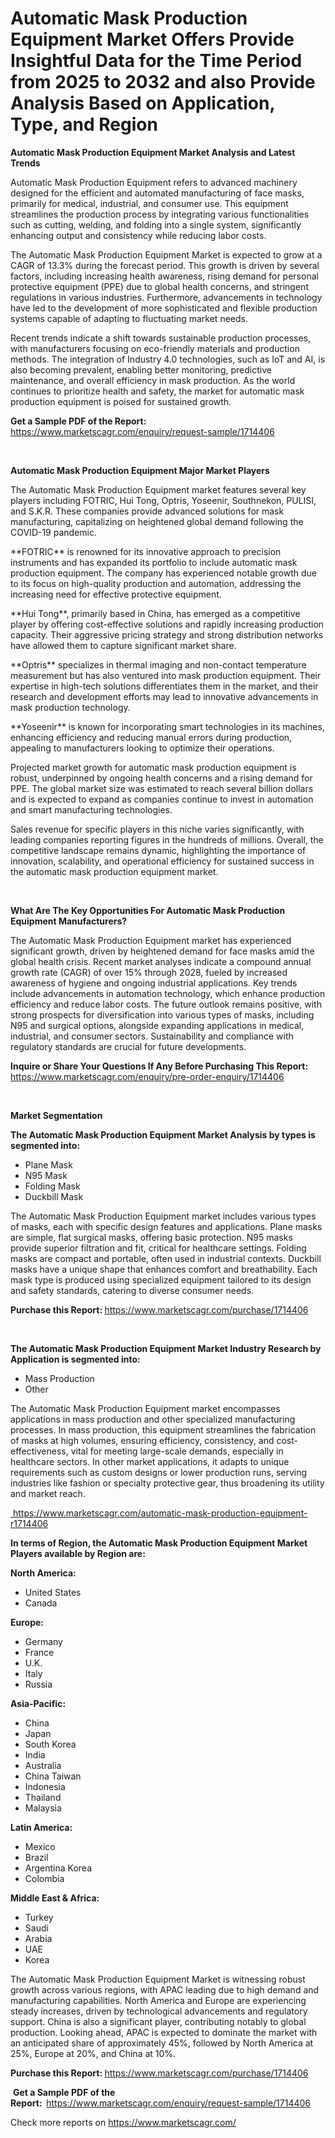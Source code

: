 <p><h1>Automatic Mask Production Equipment Market Offers Provide Insightful Data for the Time Period from 2025 to 2032 and also Provide Analysis Based on Application, Type, and Region</h1></p><p><strong>Automatic Mask Production Equipment Market Analysis and Latest Trends</strong></p>
<p><p>Automatic Mask Production Equipment refers to advanced machinery designed for the efficient and automated manufacturing of face masks, primarily for medical, industrial, and consumer use. This equipment streamlines the production process by integrating various functionalities such as cutting, welding, and folding into a single system, significantly enhancing output and consistency while reducing labor costs.</p><p>The Automatic Mask Production Equipment Market is expected to grow at a CAGR of 13.3% during the forecast period. This growth is driven by several factors, including increasing health awareness, rising demand for personal protective equipment (PPE) due to global health concerns, and stringent regulations in various industries. Furthermore, advancements in technology have led to the development of more sophisticated and flexible production systems capable of adapting to fluctuating market needs.</p><p>Recent trends indicate a shift towards sustainable production processes, with manufacturers focusing on eco-friendly materials and production methods. The integration of Industry 4.0 technologies, such as IoT and AI, is also becoming prevalent, enabling better monitoring, predictive maintenance, and overall efficiency in mask production. As the world continues to prioritize health and safety, the market for automatic mask production equipment is poised for sustained growth.</p></p>
<p><strong>Get a Sample PDF of the Report:&nbsp;</strong> <a href="https://www.marketscagr.com/enquiry/request-sample/1714406?utm_campaign=2994&utm_medium=2&utm_source=Github&utm_content=ia&utm_term=28032025&utm_id=automatic-mask-production-equipment">https://www.marketscagr.com/enquiry/request-sample/1714406</a></p>
<p>&nbsp;</p>
<p><strong>Automatic Mask Production Equipment Major Market Players</strong></p>
<p><p>The Automatic Mask Production Equipment market features several key players including FOTRIC, Hui Tong, Optris, Yoseenir, Southnekon, PULISI, and S.K.R. These companies provide advanced solutions for mask manufacturing, capitalizing on heightened global demand following the COVID-19 pandemic.</p><p>**FOTRIC** is renowned for its innovative approach to precision instruments and has expanded its portfolio to include automatic mask production equipment. The company has experienced notable growth due to its focus on high-quality production and automation, addressing the increasing need for effective protective equipment.</p><p>**Hui Tong**, primarily based in China, has emerged as a competitive player by offering cost-effective solutions and rapidly increasing production capacity. Their aggressive pricing strategy and strong distribution networks have allowed them to capture significant market share.</p><p>**Optris** specializes in thermal imaging and non-contact temperature measurement but has also ventured into mask production equipment. Their expertise in high-tech solutions differentiates them in the market, and their research and development efforts may lead to innovative advancements in mask production technology.</p><p>**Yoseenir** is known for incorporating smart technologies in its machines, enhancing efficiency and reducing manual errors during production, appealing to manufacturers looking to optimize their operations.</p><p>Projected market growth for automatic mask production equipment is robust, underpinned by ongoing health concerns and a rising demand for PPE. The global market size was estimated to reach several billion dollars and is expected to expand as companies continue to invest in automation and smart manufacturing technologies.</p><p>Sales revenue for specific players in this niche varies significantly, with leading companies reporting figures in the hundreds of millions. Overall, the competitive landscape remains dynamic, highlighting the importance of innovation, scalability, and operational efficiency for sustained success in the automatic mask production equipment market.</p></p>
<p>&nbsp;</p>
<p><strong>What Are The Key Opportunities For Automatic Mask Production Equipment Manufacturers?</strong></p>
<p><p>The Automatic Mask Production Equipment market has experienced significant growth, driven by heightened demand for face masks amid the global health crisis. Recent market analyses indicate a compound annual growth rate (CAGR) of over 15% through 2028, fueled by increased awareness of hygiene and ongoing industrial applications. Key trends include advancements in automation technology, which enhance production efficiency and reduce labor costs. The future outlook remains positive, with strong prospects for diversification into various types of masks, including N95 and surgical options, alongside expanding applications in medical, industrial, and consumer sectors. Sustainability and compliance with regulatory standards are crucial for future developments.</p></p>
<p><strong>Inquire or Share Your Questions If Any Before Purchasing This Report:</strong> <a href="https://www.marketscagr.com/enquiry/pre-order-enquiry/1714406?utm_campaign=2994&utm_medium=2&utm_source=Github&utm_content=ia&utm_term=28032025&utm_id=automatic-mask-production-equipment">https://www.marketscagr.com/enquiry/pre-order-enquiry/1714406</a></p>
<p>&nbsp;</p>
<p><strong>Market Segmentation</strong></p>
<p><strong>The Automatic Mask Production Equipment Market Analysis by types is segmented into:</strong></p>
<p><ul><li>Plane Mask</li><li>N95 Mask</li><li>Folding Mask</li><li>Duckbill Mask</li></ul></p>
<p><p>The Automatic Mask Production Equipment market includes various types of masks, each with specific design features and applications. Plane masks are simple, flat surgical masks, offering basic protection. N95 masks provide superior filtration and fit, critical for healthcare settings. Folding masks are compact and portable, often used in industrial contexts. Duckbill masks have a unique shape that enhances comfort and breathability. Each mask type is produced using specialized equipment tailored to its design and safety standards, catering to diverse consumer needs.</p></p>
<p><strong>Purchase this Report:&nbsp;</strong><a href="https://www.marketscagr.com/purchase/1714406?utm_campaign=2994&utm_medium=2&utm_source=Github&utm_content=ia&utm_term=28032025&utm_id=automatic-mask-production-equipment">https://www.marketscagr.com/purchase/1714406</a></p>
<p>&nbsp;</p>
<p><strong>The Automatic Mask Production Equipment Market Industry Research by Application is segmented into:</strong></p>
<p><ul><li>Mass Production</li><li>Other</li></ul></p>
<p><p>The Automatic Mask Production Equipment market encompasses applications in mass production and other specialized manufacturing processes. In mass production, this equipment streamlines the fabrication of masks at high volumes, ensuring efficiency, consistency, and cost-effectiveness, vital for meeting large-scale demands, especially in healthcare sectors. In other market applications, it adapts to unique requirements such as custom designs or lower production runs, serving industries like fashion or specialty protective gear, thus broadening its utility and market reach.</p></p>
<p><a href="https://www.marketscagr.com/automatic-mask-production-equipment-r1714406?utm_campaign=2994&utm_medium=2&utm_source=Github&utm_content=ia&utm_term=28032025&utm_id=automatic-mask-production-equipment">&nbsp;https://www.marketscagr.com/automatic-mask-production-equipment-r1714406</a></p>
<p><strong>In terms of Region, the Automatic Mask Production Equipment Market Players available by Region are:</strong></p>
<p>
    <p> <strong> North America: </strong>
        <ul>
            <li>United States</li>
            <li>Canada</li>
        </ul>
        </p> 
    <p> <strong> Europe: </strong>
        <ul>
            <li>Germany</li>
            <li>France</li>
            <li>U.K.</li>
            <li>Italy</li>
            <li>Russia</li>
        </ul>
        </p> 
    <p> <strong> Asia-Pacific: </strong>
        <ul>
            <li>China</li>
            <li>Japan</li>
            <li>South Korea</li>
            <li>India</li>
            <li>Australia</li>
            <li>China Taiwan</li>
            <li>Indonesia</li>
            <li>Thailand</li>
            <li>Malaysia</li>
        </ul>
        </p> 
    <p> <strong> Latin America: </strong>
        <ul>
            <li>Mexico</li>
            <li>Brazil</li>
            <li>Argentina Korea</li>
            <li>Colombia</li>
        </ul>
        </p> 
    <p> <strong> Middle East & Africa: </strong>
        <ul>
            <li>Turkey</li>
            <li>Saudi</li>
            <li>Arabia</li>
            <li>UAE</li>
            <li>Korea</li>
        </ul>
    </p>
    </p>
<p><p>The Automatic Mask Production Equipment Market is witnessing robust growth across various regions, with APAC leading due to high demand and manufacturing capabilities. North America and Europe are experiencing steady increases, driven by technological advancements and regulatory support. China is also a significant player, contributing notably to global production. Looking ahead, APAC is expected to dominate the market with an anticipated share of approximately 45%, followed by North America at 25%, Europe at 20%, and China at 10%.</p></p>
<p><strong>Purchase this Report: </strong><a href="https://www.marketscagr.com/purchase/1714406?utm_campaign=2994&utm_medium=2&utm_source=Github&utm_content=ia&utm_term=28032025&utm_id=automatic-mask-production-equipment">https://www.marketscagr.com/purchase/1714406</a></p>
<p>&nbsp;<strong>Get a Sample PDF of the Report:&nbsp;&nbsp;</strong><a href="https://www.marketscagr.com/enquiry/request-sample/1714406?utm_campaign=2994&utm_medium=2&utm_source=Github&utm_content=ia&utm_term=28032025&utm_id=automatic-mask-production-equipment">https://www.marketscagr.com/enquiry/request-sample/1714406</a></p>
<p><strong></strong></p>
<p>Check more reports on <a href="https://www.marketscagr.com/?utm_campaign=2994&utm_medium=2&utm_source=Github&utm_content=ia&utm_term=28032025&utm_id=automatic-mask-production-equipment">https://www.marketscagr.com/</a></p>